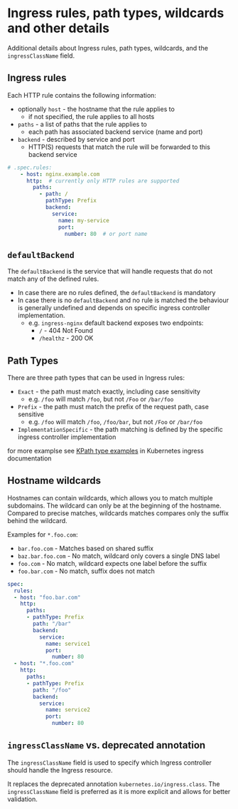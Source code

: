 # Ingress rules, path types, wildcards and other details

Additional details about Ingress rules, path types, wildcards, and the `ingressClassName` field.

## Ingress rules

Each HTTP rule contains the following information:
- optionally `host` - the hostname that the rule applies to
  - if not specified, the rule applies to all hosts
- `paths` - a list of paths that the rule applies to
  - each path has associated backend service (name and port)
- `backend` - described by service and port
  - HTTP(S) requests that match the rule will be forwarded to this backend service

```yaml
# .spec.rules:
    - host: nginx.example.com
      http:  # currently only HTTP rules are supported
        paths:
          - path: /
            pathType: Prefix
            backend:
              service:
                name: my-service
                port:
                  number: 80  # or port name
```

## `defaultBackend`

The `defaultBackend` is the service that will handle requests that do not match any of the defined rules. 
- In case there are no rules defined, the `defaultBackend` is mandatory
- In case there is no `defaultBackend` and no rule is matched the behaviour is generally undefined and depends on specific ingress controller implementation.
  - e.g. `ingress-nginx` default backend exposes two endpoints: 
    - `/` - 404 Not Found
    - `/healthz` - 200 OK

## Path Types

There are three path types that can be used in Ingress rules:
- `Exact` - the path must match exactly, including case sensitivity
  - e.g. `/foo` will match `/foo`, but not `/Foo` or `/bar/foo`
- `Prefix` - the path must match the prefix of the request path, case sensitive
  - e.g. `/foo` will match `/foo`, `/foo/bar`, but not `/Foo` or `/bar/foo`
- `ImplementationSpecific` - the path matching is defined by the specific ingress controller implementation

for more examplse see [KPath type examples](https://kubernetes.io/docs/concepts/services-networking/ingress/#examples) in Kubernetes ingress documentation

## Hostname wildcards

Hostnames can contain wildcards, which allows you to match multiple subdomains. The wildcard can only be at the beginning of the hostname. Compared to precise matches, wildcards matches compares only the suffix behind the wildcard.

Examples for `*.foo.com`:
- `bar.foo.com` - Matches based on shared suffix
- `baz.bar.foo.com` - No match, wildcard only covers a single DNS label
- `foo.com` - No match, wildcard expects one label before the suffix
- `foo.bar.com` - No match, suffix does not match


```yaml
spec:
  rules:
  - host: "foo.bar.com"
    http:
      paths:
      - pathType: Prefix
        path: "/bar"
        backend:
          service:
            name: service1
            port:
              number: 80
  - host: "*.foo.com"
    http:
      paths:
      - pathType: Prefix
        path: "/foo"
        backend:
          service:
            name: service2
            port:
              number: 80
```

## `ingressClassName` vs. deprecated annotation

The `ingressClassName` field is used to specify which Ingress controller should handle the Ingress resource.

It replaces the deprecated annotation `kubernetes.io/ingress.class`. The `ingressClassName` field is preferred as it is more explicit and allows for better validation.
